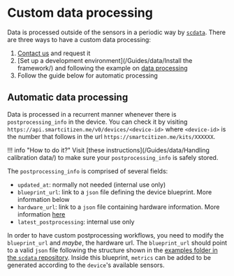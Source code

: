 # Custom data processing

Data is processed outside of the sensors in a periodic way by [`scdata`](https://github.com/fablabbcn/smartcitizen-data/). There are three ways to have a custom data processing:

1. [Contact us](mailto:support@smartcitizen.me) and request it
2. [Set up a development environment](/Guides/data/Install the framework/) and following the example on [data processing](https://github.com/fablabbcn/smartcitizen-data/examples/README.md)
3. Follow the guide below for automatic processing

## Automatic data processing

Data is processed in a recurrent manner whenever there is `postprocessing_info` in the device. You can check it by visiting `https://api.smartcitizen.me/v0/devices/<device-id>` where `<device-id>` is the number that follows in the url `https://smartcitizen.me/kits/XXXXXX`.

!!! info "How to do it?"
    Visit [these instructions](/Guides/data/Handling calibration data/) to make sure your `postprocessing_info` is safely stored.

The `postprocessing_info` is comprised of several fields:

- `updated_at`: normally not needed (internal use only)
- `blueprint_url`: link to a `json` file defining the device blueprint. More information below
- `hardware_url`: link to a `json` file containing hardware information. More information [here](https://github.com/fablabbcn/smartcitizen-data/blob/master/hardware/README.md)
- `latest_postprocessing`: internal use only

In order to have custom postprocessing workflows, you need to modify the `blueprint_url` and _maybe_, the hardware url. The `blueprint_url` should point to a valid `json` file following the structure shown in the [examples folder in the `scdata` repository](https://github.com/fablabbcn/smartcitizen-data/tree/master/examples/notebooks). Inside this blueprint, `metrics` can be added to be generated according to the `device`'s available sensors.
